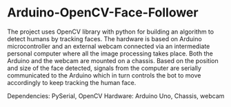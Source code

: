 # Arduino-OpenCV-Face-Follower

The project uses OpenCV library with python for building an algorithm to detect humans by tracking faces.
The hardware is based on Arduino microcontroller and an external webcam connected via an intermediate personal computer where all the image processing takes place.
Both the Arduino and the webcam are mounted on a chassis.
Based on the position and size of the face detected, signals from the computer are serially communicated to the Arduino which in turn controls the bot to move accordingly to keep tracking the human face.

Dependencies: PySerial, OpenCV
Hardware: Arduino Uno, Chassis, webcam
